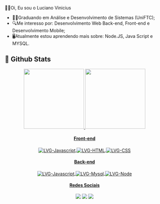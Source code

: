 👨‍💻Oi, Eu sou o Luciano Vinicius

- 👨‍🎓Graduando em Análise e Desenvolvimento de Sistemas (UniFTC); 
- 🔍Me interesso por: Desenvolvimento Web Back-end, Front-end e Desenvolvimento Mobile;
- 🖥️Atualmente estou aprendendo mais sobre: Node.JS, Java Script e MYSQL.

## 🌟 Github Stats
<div align="center">
  <a href="https://github.com/LucianoVGomes">
 <img height="190em" src="https://github-readme-stats.vercel.app/api?username=LucianoVGomes&include_all_commits=true&count_private=true&show_icons=true&theme=tokyonight"/>
 <img height="190em" src="https://github-readme-stats.vercel.app/api/top-langs/?username=LucianoVGomes&langs_count=8&layout=compact&theme=tokyonight"/>

  
#### Front-end
  
<div style="display: inline_block">
  <img align="center" alt="LVG-Javascript" src="https://img.shields.io/badge/JavaScript-F7DF1E?style=for-the-badge&logo=javascript&logoColor=black">
  <img align="center" alt="LVG-HTML" src="https://img.shields.io/badge/HTML5-E34F26?style=for-the-badge&logo=html5&logoColor=white">
<img align="center" alt="LVG-CSS" src="https://img.shields.io/badge/CSS3-1572B6?style=for-the-badge&logo=css3&logoColor=white">
</div>

 #### Back-end

<div style="display: inline_block">
  <img align="center" alt="LVG-Javascript" src="https://img.shields.io/badge/JavaScript-F7DF1E?style=for-the-badge&logo=javascript&logoColor=black">
  <img align="center" alt="LVG-Mysql" src="https://img.shields.io/badge/MySQL-005C84?style=for-the-badge&logo=mysql&logoColor=white">
   <img align="center" alt="LVG-Node" src="https://img.shields.io/badge/Node.js-43853D?style=for-the-badge&logo=node.js&logoColor=white">

  #### Redes Sociais
  
<div> 
  <a href="https://www.instagram.com/luciano.vini1/" target="_blank"><img src="https://img.shields.io/badge/-Instagram-%23E4405F?style=for-the-badge&logo=instagram&logoColor=white" target="_blank"></a>
  <a href = "mailto:patosanta1000@gmail.com"><img src="https://img.shields.io/badge/-Gmail-%23333?style=for-the-badge&logo=gmail&logoColor=white" target="_blank"></a>
  <a href="https://www.linkedin.com/in/luciano-vinicius-1b239a21b/" target="_blank"><img src="https://img.shields.io/badge/-LinkedIn-%230077B5?style=for-the-badge&logo=linkedin&logoColor=white" target="_blank"></a>  
</div>
